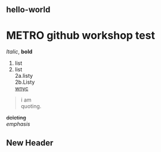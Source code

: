 ## hello-world
# METRO github workshop test
_Italic_, **bold**
1. list
2. list  
  2a.listy  
  2b.Listy  
[wnyc](http://wnyc.org)  
  
> i am  
> quoting.   

<del>deleting</del>  
<em>emphasis</em>  
<h2>New Header</h2>
